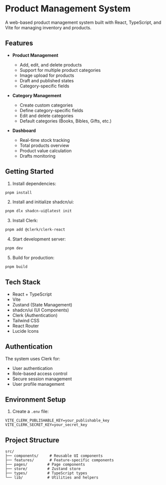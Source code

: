 # Product Management System

A web-based product management system built with React, TypeScript, and Vite for managing inventory and products.

## Features

- **Product Management**
  - Add, edit, and delete products
  - Support for multiple product categories
  - Image upload for products
  - Draft and published states
  - Category-specific fields

- **Category Management**
  - Create custom categories
  - Define category-specific fields
  - Edit and delete categories
  - Default categories (Books, Bibles, Gifts, etc.)

- **Dashboard**
  - Real-time stock tracking
  - Total products overview
  - Product value calculation
  - Drafts monitoring

## Getting Started

1. Install dependencies:
```bash
pnpm install
```

2. Install and initialize shadcn/ui:
```bash
pnpm dlx shadcn-ui@latest init
```

3. Install Clerk:
```bash
pnpm add @clerk/clerk-react
```

4. Start development server:
```bash
pnpm dev
```

5. Build for production:
```bash
pnpm build
```

## Tech Stack

- React + TypeScript
- Vite
- Zustand (State Management)
- shadcn/ui (UI Components)
- Clerk (Authentication)
- Tailwind CSS
- React Router
- Lucide Icons

## Authentication

The system uses Clerk for:
- User authentication
- Role-based access control
- Secure session management
- User profile management

## Environment Setup

1. Create a `.env` file:
```env
VITE_CLERK_PUBLISHABLE_KEY=your_publishable_key
VITE_CLERK_SECRET_KEY=your_secret_key
```

## Project Structure

```
src/
├── components/     # Reusable UI components
├── features/       # Feature-specific components
├── pages/         # Page components
├── store/         # Zustand store
├── types/         # TypeScript types
└── lib/           # Utilities and helpers
```
